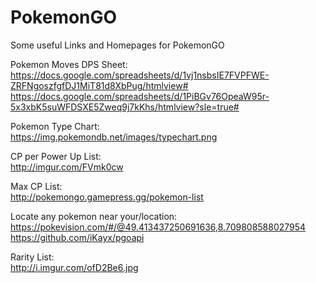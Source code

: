 # PokemonGO

Some useful Links and Homepages for PokemonGO

Pokemon Moves DPS Sheet:
<br/>
https://docs.google.com/spreadsheets/d/1vj1nsbsIE7FVPFWE-ZRFNgoszfgfDJ1MiT81d8XbPug/htmlview#
https://docs.google.com/spreadsheets/d/1PiBGv76OpeaW95r-5x3xbK5suWFDSXE5Zweq9j7kKhs/htmlview?sle=true#

Pokemon Type Chart:
<br/>
https://img.pokemondb.net/images/typechart.png

CP per Power Up List:
<br/>
http://imgur.com/FVmk0cw

Max CP List:
<br/>
http://pokemongo.gamepress.gg/pokemon-list

Locate any pokemon near your/location:
<br/>
https://pokevision.com/#/@49.413437250691636,8.709808588027954
https://github.com/iKayx/pgoapi

Rarity List:
<br/>
http://i.imgur.com/ofD2Be6.jpg

